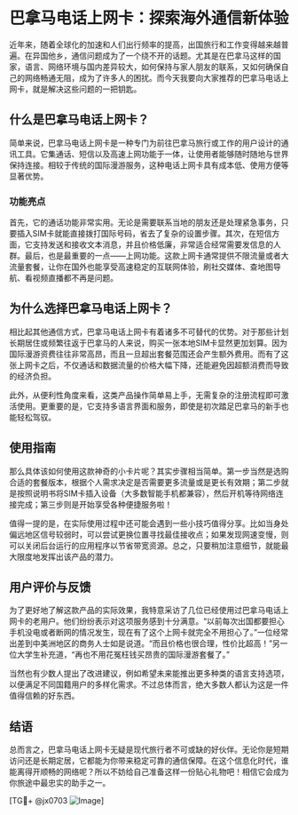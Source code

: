 # 巴拿马电话上网卡：探索海外通信新体验

近年来，随着全球化的加速和人们出行频率的提高，出国旅行和工作变得越来越普遍。在异国他乡，通信问题成为了一个绕不开的话题。尤其是在巴拿马这样的国家，语言、网络环境与国内差异较大，如何保持与家人朋友的联系，又如何确保自己的网络畅通无阻，成为了许多人的困扰。而今天我要向大家推荐的巴拿马电话上网卡，就是解决这些问题的一把钥匙。

## 什么是巴拿马电话上网卡？

简单来说，巴拿马电话上网卡是一种专门为前往巴拿马旅行或工作的用户设计的通讯工具。它集通话、短信以及高速上网功能于一体，让使用者能够随时随地与世界保持连接。相较于传统的国际漫游服务，这种电话上网卡具有成本低、使用方便等显著优势。

### 功能亮点

首先，它的通话功能非常实用。无论是需要联系当地的朋友还是处理紧急事务，只要插入SIM卡就能直接拨打国际号码，省去了复杂的设置步骤。其次，在短信方面，它支持发送和接收文本消息，并且价格低廉，非常适合经常需要发信息的人群。最后，也是最重要的一点——上网功能。这款上网卡通常提供不限流量或者大流量套餐，让你在国外也能享受高速稳定的互联网体验，刷社交媒体、查地图导航、看视频直播都不再是问题。

## 为什么选择巴拿马电话上网卡？

相比起其他通信方式，巴拿马电话上网卡有着诸多不可替代的优势。对于那些计划长期居住或频繁往返于巴拿马的人来说，购买一张本地SIM卡显然更加划算。因为国际漫游资费往往非常高昂，而且一旦超出套餐范围还会产生额外费用。而有了这张上网卡之后，不仅通话和数据流量的价格大幅下降，还能避免因超额消费而导致的经济负担。

此外，从便利性角度来看，这类产品操作简单易上手，无需复杂的注册流程即可激活使用。更重要的是，它支持多语言界面和服务，即使是初次踏足巴拿马的新手也能轻松驾驭。

## 使用指南

那么具体该如何使用这款神奇的小卡片呢？其实步骤相当简单。第一步当然是选购合适的套餐版本，根据个人需求决定是否需要更多流量或是更长有效期；第二步就是按照说明书将SIM卡插入设备（大多数智能手机都兼容），然后开机等待网络连接完成；第三步则是开始享受各种便捷服务啦！

值得一提的是，在实际使用过程中还可能会遇到一些小技巧值得分享。比如当身处偏远地区信号较弱时，可以尝试更换位置寻找最佳接收点；如果发现网速变慢，则可以关闭后台运行的应用程序以节省带宽资源。总之，只要稍加注意细节，就能最大限度地发挥出该产品的潜力。

## 用户评价与反馈

为了更好地了解这款产品的实际效果，我特意采访了几位已经使用过巴拿马电话上网卡的老用户。他们纷纷表示对这项服务感到十分满意。“以前每次出国都要担心手机没电或者断网的情况发生，现在有了这个上网卡就完全不用担心了。”一位经常出差到中美洲地区的商务人士如是说道。“而且价格也很合理，性价比超高！”另一位大学生补充道，“再也不用花冤枉钱买昂贵的国际漫游套餐了。”

当然也有少数人提出了改进建议，例如希望未来能推出更多种类的语言支持选项，以便满足不同国籍用户的多样化需求。不过总体而言，绝大多数人都认为这是一件值得信赖的好东西。

## 结语

总而言之，巴拿马电话上网卡无疑是现代旅行者不可或缺的好伙伴。无论你是短期访问还是长期定居，它都能为你带来稳定可靠的通信保障。在这个信息化时代，谁能离得开顺畅的网络呢？所以不妨给自己准备这样一份贴心礼物吧！相信它会成为你旅途中最忠实的助手之一。

[TG💪+ @jx0703 ![Image](https://github.com/user-attachments/assets/dbca1d08-cadb-493c-b0ec-ad6f7a83f270)]